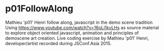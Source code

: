 # p01FollowAlong
Mathieu 'p01' Henri follow along,  javascript in the demo scene tradition 
Using https://www.youtube.com/watch?v=16oLi1kvLHs as source material to explore object oriented javascript, animation and  principles of demoscene art creation. Live coding exercise by Mathieu 'p01' Henri, developer/artist recorded during JSConf.Asia 2015.
